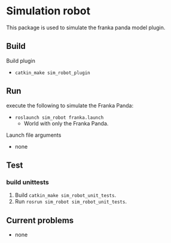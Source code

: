 # Simulation robot

This package is used to simulate the franka panda model plugin.


## Build

Build plugin 
* `catkin_make sim_robot_plugin`

## Run
execute the following to simulate the Franka Panda:

* `roslaunch sim_robot franka.launch`
    * World with only the Franka Panda.

Launch file arguments
* none


## Test

### build unittests

1. Build  `catkin_make sim_robot_unit_tests`.
2. Run  `rosrun sim_robot sim_robot_unit_tests`.

## Current problems

* none